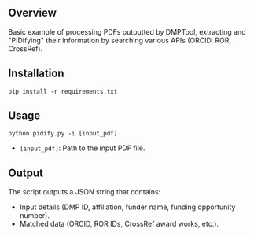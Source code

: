 ## Overview
Basic example of processing PDFs outputted by DMPTool, extracting and "PIDifying" their information by searching various APIs (ORCID, ROR, CrossRef).


## Installation
```
pip install -r requirements.txt
```

## Usage
```
python pidify.py -i [input_pdf]
```
- `[input_pdf]`: Path to the input PDF file.

## Output
The script outputs a JSON string that contains:
- Input details (DMP ID, affiliation, funder name, funding opportunity number).
- Matched data (ORCID, ROR IDs, CrossRef award works, etc.).